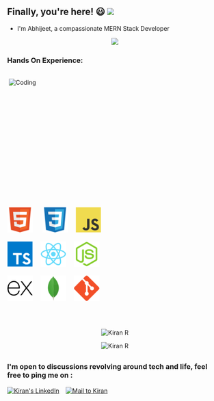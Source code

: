 ## Finally, you're here! :smiley: <img src="https://media.giphy.com/media/hvRJCLFzcasrR4ia7z/giphy.gif" width="25px">
- I'm Abhijeet, a compassionate MERN Stack Developer
    
 <p align="center">
  <a href="#"><img src="https://readme-typing-svg.herokuapp.com?color=FF142E&center=true&lines=Software+Engineering;Full+Stack+Web+Developer;1200%2B+Hours+of+Coding+Experience;Data+Structures;Algorithms"></a>
</p>

<h3>Hands On Experience:</h3>
<br />
<img align = "right" src= "https://github.com/kiranjolisa/kiranjolisa/blob/main/code.gif?raw=true" width="500" height="300" alt = "Coding" />

<code><img height="60" src="https://raw.githubusercontent.com/devicons/devicon/master/icons/html5/html5-original.svg"></code>
&emsp;
<code><img height="60" src="https://raw.githubusercontent.com/devicons/devicon/master/icons/css3/css3-original.svg"></code>&emsp;
<code><img height="60" src="https://raw.githubusercontent.com/devicons/devicon/master/icons/javascript/javascript-original.svg"></code>&emsp;
<br /><br />
<code><img height="60" src="https://raw.githubusercontent.com/devicons/devicon/master/icons/typescript/typescript-original.svg"></code>&emsp;
<code><img height="60" src="https://raw.githubusercontent.com/devicons/devicon/master/icons/react/react-original.svg"></code>&emsp;
<code><img height="60" src="https://raw.githubusercontent.com/devicons/devicon/master/icons/nodejs/nodejs-original.svg"></code>&emsp;
<br /><br />
<code><img height="60" src="https://raw.githubusercontent.com/devicons/devicon/master/icons/express/express-original.svg"></code>&emsp;
<code><img height="60" src="https://raw.githubusercontent.com/devicons/devicon/master/icons/mongodb/mongodb-original.svg"></code>&emsp;
<code><img height="60" src="https://raw.githubusercontent.com/devicons/devicon/master/icons/git/git-original.svg"></code>

<br>
<br>
<p align="center"> <img src="https://github-readme-stats.vercel.app/api?username=kiranjolisa&show_icons=true&count_private=true&theme=gotham" alt="Kiran R" />
 </p>
<p align="center"> <img src="https://github-readme-stats.vercel.app/api/top-langs?username=kiranjolisa&show_icons=true&locale=en&layout=compact&theme=gotham" alt="Kiran R" />
 </p>

 ## <h3>I'm open to discussions revolving around tech and life, feel free to ping me on :</h3>
  <a href="https://www.linkedin.com/in/abhijeethiwale/" target="blank"><img align="center" src="https://raw.githubusercontent.com/rahuldkjain/github-profile-readme-generator/master/src/images/icons/Social/linked-in-alt.svg" alt="Kiran's LinkedIn" height="30" width="40" /></a>
&ensp; <a href="mailto:kiranjolisa@gmail.com" target="blank"><img align="center" src="https://www.pngrepo.com/png/223047/180/gmail.png" alt="Mail to Kiran" height="40" width="40" /></a>

<!--
**kiranjolisa/kiranjolisa** is a ✨ _special_ ✨ repository because its `README.md` (this file) appears on your GitHub profile.

Here are some ideas to get you started:

- 🔭 I’m currently working on ...
- 🌱 I’m currently learning ...
- 👯 I’m looking to collaborate on ...
- 🤔 I’m looking for help with ...
- 💬 Ask me about ...
- 📫 How to reach me: ...
- 😄 Pronouns: ...
- ⚡ Fun fact: ...
-->
